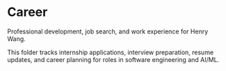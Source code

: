 # Career

Professional development, job search, and work experience for Henry Wang.

This folder tracks internship applications, interview preparation, resume updates, and career planning for roles in software engineering and AI/ML.
